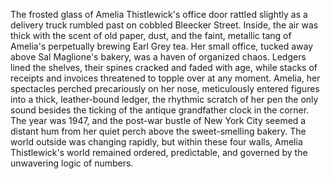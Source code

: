 The frosted glass of Amelia Thistlewick's office door rattled slightly as a delivery truck rumbled past on cobbled Bleecker Street. Inside, the air was thick with the scent of old paper, dust, and the faint, metallic tang of Amelia's perpetually brewing Earl Grey tea.  Her small office, tucked away above Sal Maglione's bakery, was a haven of organized chaos.  Ledgers lined the shelves, their spines cracked and faded with age, while stacks of receipts and invoices threatened to topple over at any moment.  Amelia, her spectacles perched precariously on her nose, meticulously entered figures into a thick, leather-bound ledger, the rhythmic scratch of her pen the only sound besides the ticking of the antique grandfather clock in the corner.  The year was 1947, and the post-war bustle of New York City seemed a distant hum from her quiet perch above the sweet-smelling bakery.  The world outside was changing rapidly, but within these four walls, Amelia Thistlewick's world remained ordered, predictable, and governed by the unwavering logic of numbers.
